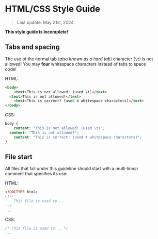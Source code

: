 # HTML/CSS Style Guide

> Last update: May 21st, 2024

**This style guide is incomplete!**

## Tabs and spacing

The use of the normal tab (*also known as a hard tab*) character (`\t`) is not allowed! You may **four** whitespace characters instead of tabs to space code!

HTML:

```html
<body>
	<text>This is not allowed! (used \t)</text>
  <text>This is not allowed!</text>
    <text>This is correct! (used 4 whitespace characters)</text>
</body>
```

CSS:

```css
body {
	content: "This is not allowed! (used \t)";
  content: "This is not allowed!";
    content: "This is correct! (used 4 whitespace characters)";
}
```

## File start

All files that fall under this guideline should start with a multi-linear comment that specifies its use:

HTML:

```html
<!DOCTYPE html>
<!--
    This file is used to...
-->
...
```

CSS:

```css
/* This file is used to... */
...
```
